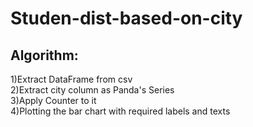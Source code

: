 # Studen-dist-based-on-city

<h2>Algorithm:</h2>

1)Extract DataFrame from csv<br>
2)Extract city column as Panda's Series<br>
3)Apply Counter to it<br>
4)Plotting  the bar chart with required labels and texts<br>


